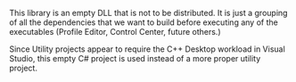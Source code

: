 ﻿This library is an empty DLL that is not to be distributed.  It is just a grouping of all the 
dependencies that we want to build before executing any of the executables
(Profile Editor, Control Center, future others.)

Since Utility projects appear to require the C++ Desktop workload in Visual Studio, this empty
C# project is used instead of a more proper utility project.